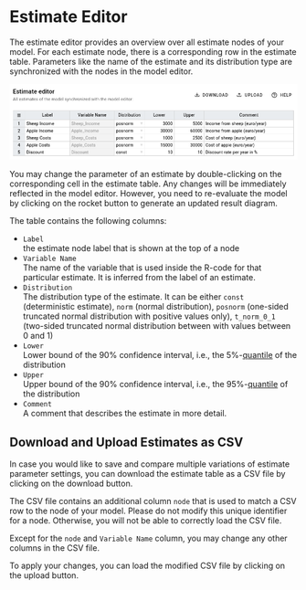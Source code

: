# Estimate Editor

The estimate editor provides an overview over all estimate nodes of your model. For each estimate node, there is a
corresponding row in the estimate table. Parameters like the name of the estimate and its distribution type are
synchronized with the nodes in the model editor.

![Estiamte Editor](./estimate-editor.webp)

You may change the parameter of an estimate by double-clicking on the corresponding cell in the estimate table. Any
changes will be immediately reflected in the model editor. However, you need to re-evaluate the model by clicking on
the rocket button to generate an updated result diagram.

The table contains the following columns:

- `Label` \
  the estimate node label that is shown at the top of a node
- `Variable Name` \
  The name of the variable that is used inside the R-code for that particular estimate. It is inferred from the label
  of an estimate.
- `Distribution` \
  The distribution type of the estimate. It can be either `const` (deterministic estimate), `norm` (normal distribution),
  `posnorm` (one-sided truncated normal distribution with positive values only), `t_norm_0_1` (two-sided truncated normal distribution between with values between 0 and 1)
- `Lower` \
  Lower bound of the 90% confidence interval, i.e., the 5%-[quantile](https://en.wikipedia.org/wiki/Quantile)
  of the distribution
- `Upper` \
  Upper bound of the 90% confidence interval, i.e., the 95%-[quantile](https://en.wikipedia.org/wiki/Quantile)
  of the distribution
- `Comment` \
  A comment that describes the estimate in more detail.

## Download and Upload Estimates as CSV

In case you would like to save and compare multiple variations of estimate parameter settings, you can download the
estimate table as a CSV file by clicking on the download button.

The CSV file contains an additional column `node` that is used to match a CSV row to the node of
your model. Please do not modify this unique identifier for a node. Otherwise, you will not be able to correctly load
the CSV file.

Except for the `node` and `Variable Name` column, you may change any other columns in the CSV file.

To apply your changes, you can load the modified CSV file by clicking on the upload button.
